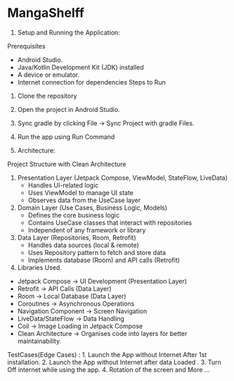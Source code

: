 # MangaShelff

1. Setup and Running the Application:

Prerequisites
* Android Studio.
* Java/Kotlin Development Kit (JDK) installed
* A device or emulator.
* Internet connection for dependencies
Steps to Run
1. Clone the repository
2. Open the project in Android Studio.
3. Sync gradle by clicking File → Sync Project with gradle Files.
4. Run the app using Run Command 

2. Architecture:

Project Structure with Clean Architecture

1. Presentation Layer (Jetpack Compose, ViewModel, StateFlow, LiveData)
    * Handles UI-related logic
    * Uses ViewModel to manage UI state
    * Observes data from the UseCase layer
2. Domain Layer (Use Cases, Business Logic, Models)
    * Defines the core business logic
    * Contains UseCase classes that interact with repositories
    * Independent of any framework or library
3. Data Layer (Repositories, Room, Retrofit)
    * Handles data sources (local & remote)
    * Uses Repository pattern to fetch and store data
    * Implements database (Room) and API calls (Retrofit)
3. Libraries Used.
* Jetpack Compose → UI Development (Presentation Layer)
* Retrofit → API Calls (Data Layer)
* Room → Local Database (Data Layer)
* Coroutines → Asynchronous Operations
* Navigation Component → Screen Navigation
* LiveData/StateFlow → Data Handling
* Coil → Image Loading in Jetpack Compose
* Clean Architecture → Organises code into layers for better maintainability.

TestCases(Edge Cases) :
	1. Launch the App without Internet After 1st installation.
	2. Launch the App without Internet after data Loaded .
	3. Turn Off internet while using the app.
	4.  Rotation of the screen and More …
